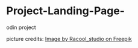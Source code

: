 # Project-Landing-Page-
odin project

picture credits:
<a href="https://www.freepik.com/free-photo/delicious-bread-table_6543532.htm#fromView=search&page=1&position=20&uuid=e202e038-94d2-44fe-85f5-16db746a128a">Image by Racool_studio on Freepik</a>
